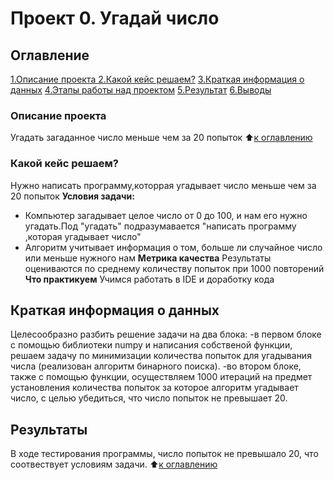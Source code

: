  # Проект 0. Угадай число
 ## Оглавление 
 [1.Описание проекта ](https://github.com/nikita12354322/app/blob/main/project1/README.md#Описание-проекта)
 [2.Какой кейс решаем?](https://github.com/nikita12354322/app/blob/main/project1/README.md#Какой-кейс-решаем)
 [3.Краткая информация о данных](https://github.com/nikita12354322/app/blob/main/project1/README.md#Краткая-информация-о-данных)
 [4.Этапы работы над проектом](https://github.com/nikita12354322/app/blob/main/project1/README.md#Этапы-работы-над-проектом)
 [5.Результат](https://github.com/nikita12354322/app/blob/main/project1/README.md#Результат)
 [6.Выводы](https://github.com/nikita12354322/app/blob/main/project1/README.md#Выводы)
### Описание проекта
 Угадать загаданное число меньше чем за 20 попыток 
 :arrow_up:[к оглавлению](https://github.com/nikita12354322/app/blob/main/project1/README.md#Оглавнение)
### Какой кейс решаем?
Нужно написать программу,которрая угадывает число меньше чем за 20 попыток
**Условия задачи:**
- Компьютер загадывает целое число от 0 до 100, и нам его нужно угадать.Под "угадать" подразумавается "написать программу ,которая угадывает число"
- Алгоритм учитывает информация о том, больше ли случайное число или меньше нужного нам
**Метрика качества**
Результаты оцениваются по среднему количеству попыток при 1000 повторений
**Что практикуем** 
Учимся работать в IDE и доработку кода
## Краткая информация о данных
Целесообразно разбить решение задачи на два блока:
-в первом блоке с помощью библиотеки numpy и написания собственой функции, решаем задачу по минимизации количества попыток для угадывания числа (реализован алгоритм бинарного поиска).
-во втором блоке, также с помощью функции, осуществляем 1000 итераций на предмет установления количества попыток за которое алгоритм угадывает число, с целью убедиться, что число попыток не превышает 20.
## Результаты
В ходе тестирования программы, число попыток не превышало 20, что соотвествует условиям задачи.
:arrow_up:[к оглавлению](https://github.com/nikita12354322/app/blob/main/project1/README.md#Оглавниние)